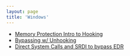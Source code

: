 ```yaml
---
layout: page
title: 'Windows'
---
```


- [Memory Protection Intro to Hooking](https://medium.com/@fsx30/bypass-edrs-memory-protection-introduction-to-hooking-2efb21acffd6)
- [Bypassing w/ Unhooking](https://ired.team/offensive-security/defense-evasion/bypassing-cylance-and-other-avs-edrs-by-unhooking-windows-apis)
- [Direct System Calls and SRDI to bypass EDR](https://outflank.nl/blog/2019/06/19/red-team-tactics-combining-direct-system-calls-and-srdi-to-bypass-av-edr/)

